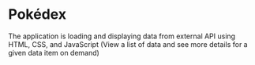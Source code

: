 # Pokédex
The application is loading and displaying data from external API using HTML, CSS, and JavaScript (View a list of data and see more details for a given data item on demand)
